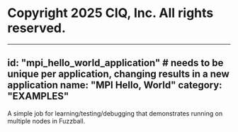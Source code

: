 # Copyright 2025 CIQ, Inc. All rights reserved.
---
id: "mpi_hello_world_application" # needs to be **unique** per application, changing results in a new application
name: "MPI Hello, World"
category: "EXAMPLES"
---
A simple job for learning/testing/debugging that demonstrates running on multiple nodes in Fuzzball.
